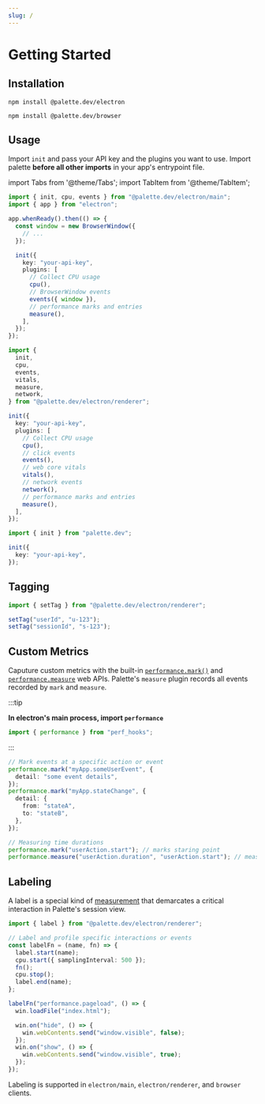 ```yaml
---
slug: /
---
```


# Getting Started

## Installation

<Tabs>
<TabItem value="electron" label="Electron">

```npm2yarn
npm install @palette.dev/electron
```

</TabItem>
<TabItem value="browser" label="Browser">

```npm2yarn
npm install @palette.dev/browser
```

</TabItem>
</Tabs>

## Usage

Import `init` and pass your API key and the plugins you want to use. Import palette **before all other imports** in your app's entrypoint file.

import Tabs from '@theme/Tabs';
import TabItem from '@theme/TabItem';

<Tabs>
<TabItem value="electron" label="Electron">

```ts title="main.js (main process)"
import { init, cpu, events } from "@palette.dev/electron/main";
import { app } from "electron";

app.whenReady().then(() => {
  const window = new BrowserWindow({
    // ...
  });

  init({
    key: "your-api-key",
    plugins: [
      // Collect CPU usage
      cpu(),
      // BrowserWindow events
      events({ window }),
      // performance marks and entries
      measure(),
    ],
  });
});
```

```ts title="renderer.js (renderer process)"
import {
  init,
  cpu,
  events,
  vitals,
  measure,
  network,
} from "@palette.dev/electron/renderer";

init({
  key: "your-api-key",
  plugins: [
    // Collect CPU usage
    cpu(),
    // click events
    events(),
    // web core vitals
    vitals(),
    // network events
    network(),
    // performance marks and entries
    measure(),
  ],
});
```

</TabItem>
<TabItem value="browser" label="Browser">

```ts title="index.js"
import { init } from "palette.dev";

init({
  key: "your-api-key",
});
```

</TabItem>
</Tabs>

## Tagging

```ts
import { setTag } from "@palette.dev/electron/renderer";

setTag("userId", "u-123");
setTag("sessionId", "s-123");
```

## Custom Metrics

Caputure custom metrics with the built-in [`performance.mark()`](https://developer.mozilla.org/en-US/docs/Web/API/Performance/mark) and [`performance.measure`](https://developer.mozilla.org/en-US/docs/Web/API/Performance/measure) web APIs. Palette's `measure` plugin records all events recorded by `mark` and `measure`.

:::tip

**In electron's main process, import `performance`**

```ts
import { performance } from "perf_hooks";
```

:::

```ts
// Mark events at a specific action or event
performance.mark("myApp.someUserEvent", {
  detail: "some event details",
});
performance.mark("myApp.stateChange", {
  detail: {
    from: "stateA",
    to: "stateB",
  },
});

// Measuring time durations
performance.mark("userAction.start"); // marks staring point
performance.measure("userAction.duration", "userAction.start"); // measures from starting point
```

## Labeling

A label is a special kind of [measurement](https://developer.mozilla.org/en-US/docs/Web/API/Performance/measure) that demarcates a critical interaction in Palette's session view.

```ts
import { label } from "@palette.dev/electron/renderer";

// Label and profile specific interactions or events
const labelFn = (name, fn) => {
  label.start(name);
  cpu.start({ samplingInterval: 500 });
  fn();
  cpu.stop();
  label.end(name);
};

labelFn("performance.pageload", () => {
  win.loadFile("index.html");

  win.on("hide", () => {
    win.webContents.send("window.visible", false);
  });
  win.on("show", () => {
    win.webContents.send("window.visible", true);
  });
});
```

Labeling is supported in `electron/main`, `electron/renderer`, and `browser` clients.

